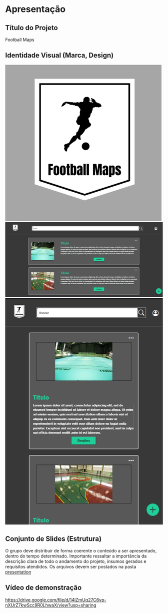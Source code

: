 # Apresentação


## Título do Projeto

Football Maps

## Identidade Visual (Marca, Design)

<img src = "/docs/ÍCONES FOOTBALL MAPS 2.0/logo1.png" alt = "Logo Football Maps">
<img src = "/docs/Modelo_Padrao/footballMapsDesktop.jpg" alt = "Modelo desktop">
<img src = "/docs/Modelo_Padrao/footballMapsMobile.jpg" alt = "Modelo mobile">

## Conjunto de Slides (Estrutura)

O grupo deve distribuir de forma coerente o conteúdo a ser apresentado, dentro do tempo determinado. Importante ressaltar a importância da descrição clara de todo o andamento do projeto, insumos gerados e requisitos atendidos. Os arquivos devem ser postados na pasta [presentation](../presentation)
 

## Vídeo de demonstração

https://drive.google.com/file/d/14lZmUq27C6vp-nXUrZ7kwScc9R0LhwaX/view?usp=sharing

